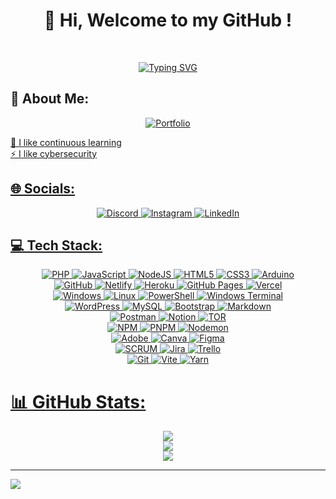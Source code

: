 <h1 align="center">🐣 Hi, Welcome to my GitHub !</h1>
<br>

<p align="center">
  <a href="https://git.io/typing-svg"><img src="https://readme-typing-svg.herokuapp.com?font=Sixtyfour&pause=1000&center=true&random=false&width=435&lines=Backend+Developer;Software+Engineer;I+love+JavaScript+" alt="Typing SVG" /></a>
  </p>


## 💫 About Me:
<!--🔭 Estoy en busca de empleo<br>👯 Busco colaborar en cualquier tipo de proyecto<br>🤝 Estoy disponible para cualquier oferta<br>🌱 Me gusta el aprendizaje continuo<br>⚡ Me gusta la ciberseguridad-->
<p align="center">
  <a href="https://mateosolanodev.vercel.app"><img src="https://img.shields.io/badge/Portfolio-%23000000.svg?style=for-the-badge&logo=firefox&logoColor=#FF7139" alt="Portfolio" />
</p>
<!--🔭 I am looking for a job<br>
👯 I am looking to collaborate in any kind of project<br>
🤝 I am available for any offer<br>-->
🌱 I like continuous learning<br>
⚡ I like cybersecurity


## 🌐 Socials:
<p align="center">
  <a href="https://discord.gg/EHsHDebYvg"><img src="https://img.shields.io/badge/Discord-%237289DA.svg?logo=discord&logoColor=white" alt="Discord" />
  <a href="https://instagram.com/mateo_solano05"><img src="https://img.shields.io/badge/Instagram-%23E4405F.svg?logo=Instagram&logoColor=white" alt="Instagram" />
  <a href="https://www.linkedin.com/in/mateo-solano-8a227b280/"><img src="https://img.shields.io/badge/LinkedIn-%230077B5.svg?logo=linkedin&logoColor=white" alt="LinkedIn" />
</p>
    
## 💻 Tech Stack:

<p align="center">
  <img src="https://img.shields.io/badge/php-%23777BB4.svg?style=for-the-badge&logo=php&logoColor=white" alt="PHP" />
  <img src="https://img.shields.io/badge/javascript-%23323330.svg?style=for-the-badge&logo=javascript&logoColor=%23F7DF1E" alt="JavaScript" />
  <img src="https://img.shields.io/badge/node.js-6DA55F?style=for-the-badge&logo=node.js&logoColor=white" alt="NodeJS" />
  <!-- <img src="https://img.shields.io/badge/express.js-%23404d59.svg?style=for-the-badge&logo=express&logoColor=%2361DAFB" alt="Express.js" /> -->
  <img src="https://img.shields.io/badge/html5-%23E34F26.svg?style=for-the-badge&logo=html5&logoColor=white" alt="HTML5" />
  <img src="https://img.shields.io/badge/css3-%231572B6.svg?style=for-the-badge&logo=css3&logoColor=white" alt="CSS3" />
  <img src="https://img.shields.io/badge/-Arduino-00979D?style=for-the-badge&logo=Arduino&logoColor=white" alt="Arduino" />
  <br>
  <img src="https://img.shields.io/badge/github-%23121011.svg?style=for-the-badge&logo=github&logoColor=white" alt="GitHub" />
  <img src="https://img.shields.io/badge/netlify-%23000000.svg?style=for-the-badge&logo=netlify&logoColor=#00C7B7" alt="Netlify" />
  <img src="https://img.shields.io/badge/heroku-%23430098.svg?style=for-the-badge&logo=heroku&logoColor=white" alt="Heroku" />
  <img src="https://img.shields.io/badge/github%20pages-121013?style=for-the-badge&logo=github&logoColor=white" alt="GitHub Pages" />
  <img src="https://img.shields.io/badge/vercel-%23000000.svg?style=for-the-badge&logo=vercel&logoColor=white" alt="Vercel" />
  <br>
  <img src="https://img.shields.io/badge/Windows-0078D6?style=for-the-badge&logo=windows&logoColor=white" alt="Windows" />
  <img src="https://img.shields.io/badge/Linux-FCC624?style=for-the-badge&logo=linux&logoColor=black" alt="Linux" />
  <img src="https://img.shields.io/badge/PowerShell-%235391FE.svg?style=for-the-badge&logo=powershell&logoColor=white" alt="PowerShell" />
  <img src="https://img.shields.io/badge/Windows%20Terminal-%234D4D4D.svg?style=for-the-badge&logo=windows-terminal&logoColor=white" alt="Windows Terminal" />
  <br>
  <img src="https://img.shields.io/badge/WordPress-%23117AC9.svg?style=for-the-badge&logo=WordPress&logoColor=white" alt="WordPress" />
  <img src="https://img.shields.io/badge/mysql-4479A1.svg?style=for-the-badge&logo=mysql&logoColor=white" alt="MySQL" />
  <img src="https://img.shields.io/badge/bootstrap-%238511FA.svg?style=for-the-badge&logo=bootstrap&logoColor=white" alt="Bootstrap" />
  <img src="https://img.shields.io/badge/markdown-%23000000.svg?style=for-the-badge&logo=markdown&logoColor=white" alt="Markdown" />
  <br>
  <!--<img src="https://img.shields.io/badge/docker-%230db7ed.svg?style=for-the-badge&logo=docker&logoColor=white" alt="Docker" />-->
  <img src="https://img.shields.io/badge/Postman-FF6C37?style=for-the-badge&logo=postman&logoColor=white" alt="Postman" />
  <img src="https://img.shields.io/badge/Notion-%23000000.svg?style=for-the-badge&logo=notion&logoColor=white" alt="Notion" />
  <img src="https://img.shields.io/badge/tor-%237E4798.svg?style=for-the-badge&logo=tor-project&logoColor=white" alt="TOR" />
  <br>
  <img src="https://img.shields.io/badge/NPM-%23CB3837.svg?style=for-the-badge&logo=npm&logoColor=white" alt="NPM" />
  <img src="https://img.shields.io/badge/pnpm-%234a4a4a.svg?style=for-the-badge&logo=pnpm&logoColor=f69220" alt="PNPM" />
  <img src="https://img.shields.io/badge/NODEMON-%23323330.svg?style=for-the-badge&logo=nodemon&logoColor=%BBDEAD" alt="Nodemon" />
  <br>
  <img src="https://img.shields.io/badge/adobe-%23FF0000.svg?style=for-the-badge&logo=adobe&logoColor=white" alt="Adobe" />
  <img src="https://img.shields.io/badge/Canva-%2300C4CC.svg?style=for-the-badge&logo=Canva&logoColor=white" alt="Canva" />
  <img src="https://img.shields.io/badge/figma-%23F24E1E.svg?style=for-the-badge&logo=figma&logoColor=white" alt="Figma" />
  <br>
  <img src="https://img.shields.io/badge/-SCRUM-blue?style=for-the-badge&logo=scrumalliance&logoColor=white" alt="SCRUM" />
  <img src="https://img.shields.io/badge/jira-%230A0FFF.svg?style=for-the-badge&logo=jira&logoColor=white" alt="Jira" />
  <img src="https://img.shields.io/badge/Trello-%23026AA7.svg?style=for-the-badge&logo=Trello&logoColor=white" alt="Trello" />
  <br>
  <img src="https://img.shields.io/badge/git-%23F05033.svg?style=for-the-badge&logo=git&logoColor=white" alt="Git" />
  <img src="https://img.shields.io/badge/vite-%23646CFF.svg?style=for-the-badge&logo=vite&logoColor=white" alt="Vite" />
  <img src="https://img.shields.io/badge/yarn-%232C8EBB.svg?style=for-the-badge&logo=yarn&logoColor=white" alt="Yarn" />
</p>


<!-- ## 💻 Tech Stack: -->

<!-- ![TypeScript](https://img.shields.io/badge/typescript-%23007ACC.svg?style=for-the-badge&logo=typescript&logoColor=white)
![NestJS](https://img.shields.io/badge/nestjs-%23E0234E.svg?style=for-the-badge&logo=nestjs&logoColor=white) 
![React](https://img.shields.io/badge/react-%2320232a.svg?style=for-the-badge&logo=react&logoColor=%2361DAFB) 
<br>

![MongoDB](https://img.shields.io/badge/MongoDB-%234ea94b.svg?style=for-the-badge&logo=mongodb&logoColor=white) 
![Postgres](https://img.shields.io/badge/postgres-%23316192.svg?style=for-the-badge&logo=postgresql&logoColor=white)
<br>

![Cloudflare](https://img.shields.io/badge/Cloudflare-F38020?style=for-the-badge&logo=Cloudflare&logoColor=white) 
![Azure](https://img.shields.io/badge/azure-%230072C6.svg?style=for-the-badge&logo=microsoftazure&logoColor=white) 
![AWS](https://img.shields.io/badge/AWS-%23FF9900.svg?style=for-the-badge&logo=amazon-aws&logoColor=white)
<br>

![Apache](https://img.shields.io/badge/apache-%23D42029.svg?style=for-the-badge&logo=apache&logoColor=white) 
<br>

<!-- ![Kubernetes](https://img.shields.io/badge/kubernetes-%23326ce5.svg?style=for-the-badge&logo=kubernetes&logoColor=white)  -->

# 📊 GitHub Stats:
<p align="center">
  <img src="https://github-readme-streak-stats.herokuapp.com/?user=MateoSolano65&theme=dark&hide_border=false" />
    <br/>
  <img src="https://github-readme-stats.vercel.app/api?username=MateoSolano65&theme=dark&hide_border=false&include_all_commits=false&count_private=true" />
    <br/>
  <img src="https://github-readme-stats.vercel.app/api/top-langs/?username=MateoSolano65&theme=dark&hide_border=false&include_all_commits=false&count_private=true&layout=compact" />
</p>
    
---
[![](https://visitcount.itsvg.in/api?id=MateoSolano65&icon=5&color=12)](https://mateosolanodev.vercel.app)
